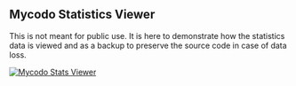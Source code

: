 ## Mycodo Statistics Viewer

This is not meant for public use. It is here to demonstrate how the statistics data is viewed and as a backup to preserve the source code in case of data loss.

[![Mycodo Stats Viewer](http://kylegabriel.com/projects/wp-content/uploads/sites/3/2016/05/Mycodo-Stats-2016-05-28-22-47-41.png)](https://github.com/kizniche/mycodo_python)
